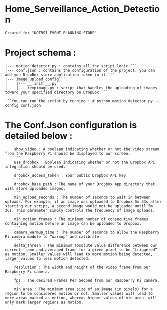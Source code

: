 # Home_Serveillance_Action_Detection
```
Created for "KOTRSI EVENT PLANNING STORE"
```
# Project schema :
```
|--- motion_detector.py : contains all the script logic.```
|--- conf.json : contains the configuration of the project, you can add you DropBox store application token in it.```
|--- image_upload_config```
|    |--- __ init __.py```
|    |--- tempimage.py : script that handles the uploading of images toward your specified directory on DropBox.```

```You can run the script by running : # python motion_detector.py --config conf.json
```
# The Conf.Json configuration is detailed below :
```
    show_video : A boolean indicating whether or not the video stream from the Raspberry Pi should be displayed to our screen.
    ```
    use_dropbox : Boolean indicating whether or not the Dropbox API integration should be used.
    ```
    dropbox_access_token : Your public Dropbox API key.
    ```
    dropbox_base_path : The name of your Dropbox App directory that will store uploaded images.
    ```
    min_upload_seconds : The number of seconds to wait in between uploads. For example, if an image was uploaded to Dropbox 5m 33s after starting our script, a second image would not be uploaded until 5m 36s. This parameter simply controls the frequency of image uploads.
    ```
    min_motion_frames : The minimum number of consecutive frames containing motion before an image can be uploaded to Dropbox.
    ```
    camera_warmup_time : The number of seconds to allow the Raspberry Pi camera module to “warmup” and calibrate.
    ```
    delta_thresh : The minimum absolute value difference between our current frame and averaged frame for a given pixel to be “triggered” as motion. Smaller values will lead to more motion being detected, larger values to less motion detected.
    ```
    resolution : The width and height of the video frame from our Raspberry Pi camera.
    ```
    fps : The desired Frames Per Second from our Raspberry Pi camera.
    ```
    min_area : The minimum area size of an image (in pixels) for a region to be considered motion or not. Smaller values will lead to more areas marked as motion, whereas higher values of min_area  will only mark larger regions as motion.

